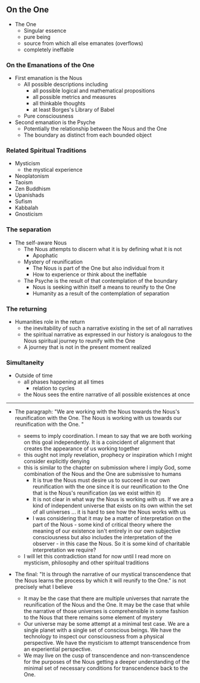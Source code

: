 ## On the One

- The One
    - Singular essence
    - pure being
    - source from which all else emanates (overflows)
    - completely ineffable
### On the Emanations of the One

- First emanation is the Nous
    - All possible descriptions including 
        - all possible logical and mathematical propositions
        - all possible metrics and measures
        - all thinkable thoughts
        - at least Borges's Library of Babel
    - Pure consciousness
- Second emanation is the Psyche
    - Potentially the relationship between the Nous and the One
    - The boundary as distinct from each bounded object

### Related Spiritual Traditions

- Mysticism
    - the mystical experience
- Neoplatonism
- Taoism
- Zen Buddhism
- Upanishads
- Sufism
- Kabbalah
- Gnosticism

### The separation

- The self-aware Nous
    - The Nous attempts to discern what it is by defining what it is not
        - Apophatic
    - Mystery of reunification
        - The Nous is part of the One but also individual from it
        - How to experience or think about the ineffable
    - The Psyche is the result of that contemplation of the boundary
        - Nous is seeking within itself a means to reunify to the One
        - Humanity as a result of the contemplation of separation

### The returning

- Humanities role in the return
    - the inevitability of such a narrative existing in the set of all narratives
    - the spiritual narrative as expressed in our history is analogous to the Nous spiritual journey to reunify with the One
    - A journey that is not in the present moment realized

### Simultaneity

- Outside of time
    - all phases happening at all times
        - relation to cycles
    - the Nous sees the entire narrative of all possible existences at once

---

- The paragraph: "We are working with the Nous towards the Nous's reunification with the One. The Nous is working with us towards our reunification with the One. "
    - seems to imply coordination. I mean to say that we are both working on this goal independently. It is a coincident of alignment that creates the appearance of us working together
    - this ought not imply revelation, prophecy or inspiration which I might consider explicitly denying
    - this is similar to the chapter on submission where I imply God, some combination of the Nous and the One are submissive to humans
        - It is true the Nous must desire us to succeed in our own reunification with the one since it is our reunification to the One that is the Nous's reunification (as we exist within it)
        - It is not clear in what way the Nous is working *with* us. If we are a kind of independent universe that exists on its own within the set of all universes ... it is hard to see how the Nous works with us
        - I was considering that it may be a matter of interpretation on the part of the Nous - some kind of critical theory where the meaning of our existence isn't entirely in our own subjective consciousness but also includes the interpretation of the observer - in this case the Nous. So it is some kind of charitable interpretation we require?
    - I will let this contradiction stand for now until I read more on mysticism, philosophy and other spiritual traditions

- The final: "It is through the narrative of our mystical transcendence that the Nous learns the process by which it will reunify to the One." is not precisely what I believe
    - It may be the case that there are multiple universes that narrate the reunification of the Nous and the One. It may be the case that while the narrative of those universes is comprehensible in some fashion to the Nous that there remains some element of mystery
    - Our universe may be some attempt at a minimal test case. We are a single planet with a single set of conscious beings. We have the technology to inspect our consciousness from a physical perspective. We have the mysticism to attempt transcendence from an experiential perspective.
    - We may live on the cusp of transcendence and non-transcendence for the purposes of the Nous getting a deeper understanding of the minimal set of necessary conditions for transcendence back to the One.
